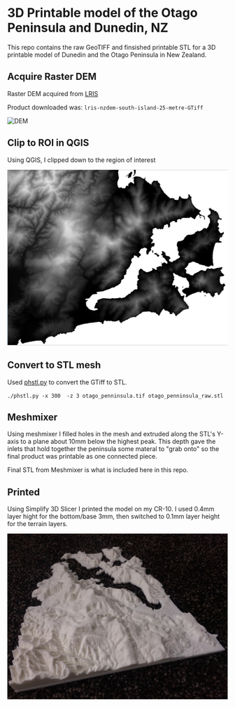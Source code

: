 
# 3D Printable model of the Otago Peninsula and Dunedin, NZ

This repo contains the raw GeoTIFF and finsished printable STL for a 3D printable model of Dunedin and the Otago Peninsula in New Zealand.

## Acquire Raster DEM

Raster DEM acquired from [LRIS](https://lris.scinfo.org.nz)

Product downloaded was: `lris-nzdem-south-island-25-metre-GTiff`

![DEM](dem.jpg)

## Clip to ROI in QGIS

Using QGIS, I clipped down to the region of interest

![DEM Clipped to Dunedin area with Otago Peninsula](clipped_dem.jpg)

## Convert to STL mesh

Used [phstl.py](https://github.com/anoved/phstl) to convert the GTiff to STL.

```
./phstl.py -x 300  -z 3 otago_penninsula.tif otago_penninsula_raw.stl

```

## Meshmixer

Using meshmixer I filled holes in the mesh and extruded along the STL's Y-axis to a plane about 10mm below the highest peak. This depth gave the inlets that hold together the peninsula some materal to "grab onto" so the final product was printable as one connected piece.

Final STL from Meshmixer is what is included here in this repo.

## Printed

Using Simplify 3D Slicer I printed the model on my CR-10. I used 0.4mm layer hight for the bottom/base 3mm, then switched to 0.1mm layer height for the terrain layers.

![3D Printed copy of STL file](printed.jpg)



